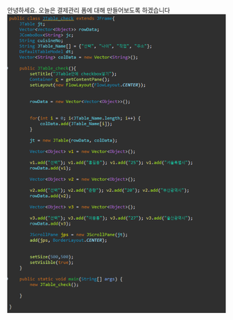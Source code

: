 안녕하세요. 오늘은 결제관리 폼에 대해 만들어보도록 하겠습니다<br>
![실행 결과](https://github.com/junhyeok1667/JDBC-PROJECT-cafe-/blob/main/Day12/img.png)
